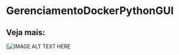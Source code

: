 # GerenciamentoDockerPythonGUI
## Veja mais:
[![IMAGE ALT TEXT HERE](https://youtube.com/shorts/WjXKB7ug9YM?feature=share)

